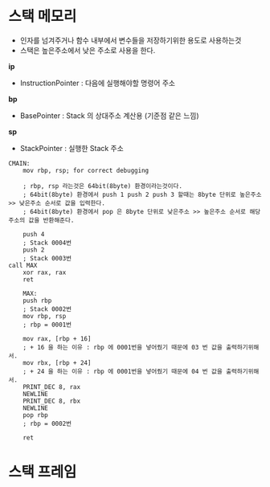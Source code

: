 # 스택 메모리
- 인자를 넘겨주거나 함수 내부에서 변수들을 저장하기위한 용도로 사용하는것
- 스택은 높은주소에서 낮은 주소로 사용을 한다.

**ip**
- InstructionPointer : 다음에 실행해야할 명령어 주소

**bp**
- BasePointer : Stack 의 상대주소 계산용 (기준점 같은 느낌)

**sp**
- StackPointer : 실행한 Stack 주소
```Assembly
CMAIN:
    mov rbp, rsp; for correct debugging
    
    ; rbp, rsp 라는것은 64bit(8byte) 환경이라는것이다.
    ; 64bit(8byte) 환경에서 push 1 push 2 push 3 할때는 8byte 단위로 높은주소 >> 낮은주소 순서로 값을 입력한다.
    ; 64bit(8byte) 환경에서 pop 은 8byte 단위로 낮은주소 >> 높은주소 순서로 해당 주소의 값을 반환해준다.
    
    push 4
    ; Stack 0004번 
    push 2
    ; Stack 0003번
call MAX
    xor rax, rax
    ret
    
    MAX:
    push rbp
    ; Stack 0002번
    mov rbp, rsp
    ; rbp = 0001번
    
    mov rax, [rbp + 16]
    ; + 16 을 하는 이유 : rbp 에 0001번을 넣어줬기 때문에 03 번 값을 출력하기위해서.
    mov rbx, [rbp + 24]
    ; + 24 을 하는 이유 : rbp 에 0001번을 넣어줬기 때문에 04 번 값을 출력하기위해서.
    PRINT_DEC 8, rax
    NEWLINE
    PRINT_DEC 8, rbx
    NEWLINE
    pop rbp
    ; rbp = 0002번
    
    ret

```
# 스택 프레임
